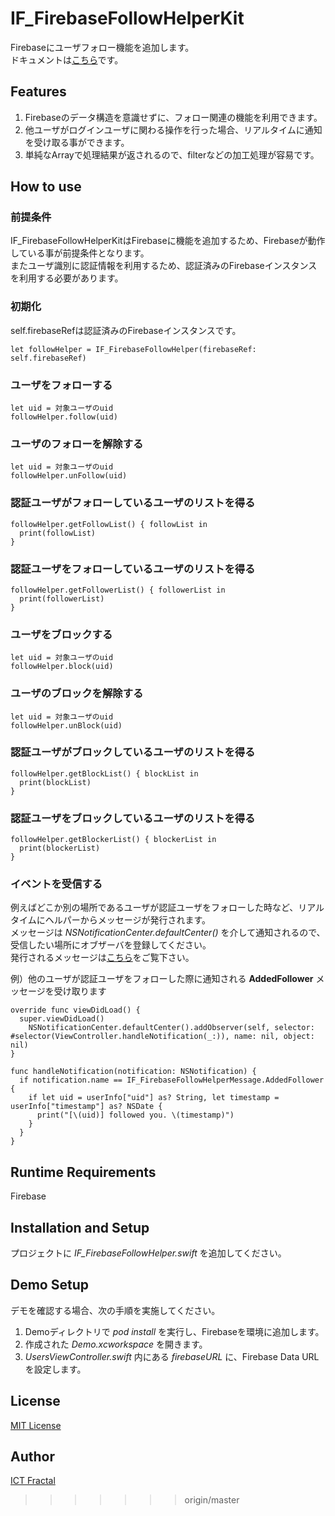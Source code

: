 # IF_FirebaseFollowHelperKit
Firebaseにユーザフォロー機能を追加します。  
ドキュメントは[こちら](http://ict-fractal.com/OSSDoc/IF_FirebaseFollowHelperKit/index.html)です。

## Features
1. Firebaseのデータ構造を意識せずに、フォロー関連の機能を利用できます。
2. 他ユーザがログインユーザに関わる操作を行った場合、リアルタイムに通知を受け取る事ができます。
3. 単純なArrayで処理結果が返されるので、filterなどの加工処理が容易です。

## How to use
### 前提条件
IF_FirebaseFollowHelperKitはFirebaseに機能を追加するため、Firebaseが動作している事が前提条件となります。  
またユーザ識別に認証情報を利用するため、認証済みのFirebaseインスタンスを利用する必要があります。

### 初期化
self.firebaseRefは認証済みのFirebaseインスタンスです。
```
let followHelper = IF_FirebaseFollowHelper(firebaseRef: self.firebaseRef)
```

### ユーザをフォローする
```
let uid = 対象ユーザのuid
followHelper.follow(uid)
```

### ユーザのフォローを解除する
```
let uid = 対象ユーザのuid
followHelper.unFollow(uid)
```

### 認証ユーザがフォローしているユーザのリストを得る
```
followHelper.getFollowList() { followList in
  print(followList)
}
```

### 認証ユーザをフォローしているユーザのリストを得る
```
followHelper.getFollowerList() { followerList in
  print(followerList)
}
```

### ユーザをブロックする
```
let uid = 対象ユーザのuid
followHelper.block(uid)
```

### ユーザのブロックを解除する
```
let uid = 対象ユーザのuid
followHelper.unBlock(uid)
```

### 認証ユーザがブロックしているユーザのリストを得る
```
followHelper.getBlockList() { blockList in
  print(blockList)
}
```

### 認証ユーザをブロックしているユーザのリストを得る
```
followHelper.getBlockerList() { blockerList in
  print(blockerList)
}
```

### イベントを受信する
例えばどこか別の場所であるユーザが認証ユーザをフォローした時など、リアルタイムにヘルパーからメッセージが発行されます。  
メッセージは *NSNotificationCenter.defaultCenter()* を介して通知されるので、受信したい場所にオブザーバを登録してください。  
発行されるメッセージは[こちら](http://ict-fractal.com/OSSDoc/IF_FirebaseFollowHelperKit/Structs/IF_FirebaseFollowHelperMessage.html)をご覧下さい。  

例）他のユーザが認証ユーザをフォローした際に通知される **AddedFollower** メッセージを受け取ります  
```
override func viewDidLoad() {
  super.viewDidLoad()
	NSNotificationCenter.defaultCenter().addObserver(self, selector: #selector(ViewController.handleNotification(_:)), name: nil, object: nil)
}

func handleNotification(notification: NSNotification) {
  if notification.name == IF_FirebaseFollowHelperMessage.AddedFollower {
    if let uid = userInfo["uid"] as? String, let timestamp = userInfo["timestamp"] as? NSDate {
      print("[\(uid)] followed you. \(timestamp)")
    }
  }
}
```

## Runtime Requirements
Firebase

## Installation and Setup
プロジェクトに *IF_FirebaseFollowHelper.swift* を追加してください。

## Demo Setup
デモを確認する場合、次の手順を実施してください。  
1. Demoディレクトリで *pod install* を実行し、Firebaseを環境に追加します。  
2. 作成された *Demo.xcworkspace* を開きます。  
3. *UsersViewController.swift* 内にある *firebaseURL* に、Firebase Data URLを設定します。  

## License
[MIT License](https://github.com/ICTFractal/IF_FirebaseFollowHelperKit/edit/master/LICENSE)

## Author
[ICT Fractal](https://github.com/ICTFractal)
>>>>>>> origin/master
